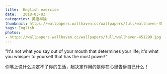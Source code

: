```yaml
---
title:  English exercise
date:   2018-03-03
categories: 英语早操
thumbnail: https://wallpapers.wallhaven.cc/wallpapers/full/wallhaven-451299.jpg
tags: English
photos:
- https://wallpapers.wallhaven.cc/wallpapers/full/wallhaven-451299.jpg
---
```


"It's not what you say out of your mouth that determines your life; it's what you whisper to yourself that has the most power!"
<p>你嘴上说什么决定不了你的生活，起决定作用的是你在心里告诉自己什么！</p>
